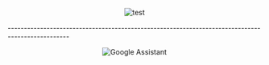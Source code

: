<div align="center">
  
![test](https://img.shields.io/badge/hyperledger-2F3134?style=for-the-badge&logo=hyperledger&logoColor=white)

</div>
-------------------------------------------------------------------------------------------------
<div align="center">
  
  ![Google Assistant](https://img.shields.io/badge/google%20assistant-4285F4?style=for-the-badge&logo=google%20assistant&logoColor=white)

</div>
